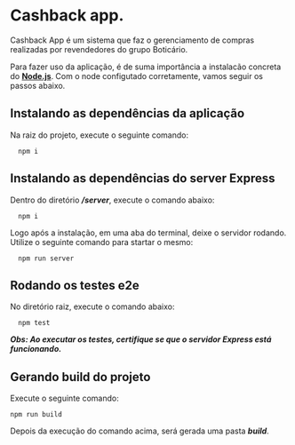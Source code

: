 # Cashback app.

Cashback App é um sistema que faz o gerenciamento de compras realizadas por revendedores do grupo Boticário.

Para fazer uso da aplicação, é de suma importância a instalacão concreta do [__Node.js__](https://nodejs.org/pt-br/). Com o node configutado corretamente, vamos seguir os passos abaixo.

## Instalando as dependências da aplicação
Na raiz do projeto, execute o seguinte comando:

```
  npm i
```

## Instalando as dependências do server Express
Dentro do diretório ___/server___, execute o comando abaixo:

```
  npm i
```

Logo após a instalação, em uma aba do terminal, deixe o servidor rodando. Utilize o seguinte comando para startar o mesmo: 

```
  npm run server
```

## Rodando os testes e2e
No diretório raiz, execute o comando abaixo:

```
  npm test
```

___Obs: Ao executar os testes, certifique se que o servidor Express está funcionando.___

## Gerando build do projeto
Execute o seguinte comando:

```
npm run build
```

Depois da execução do comando acima, será gerada uma pasta ___build___.
